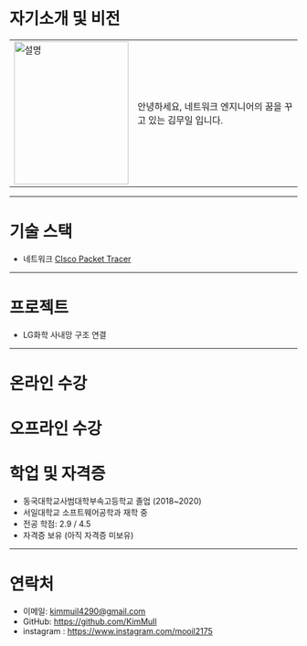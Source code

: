 # 자기소개 및 비전
<table>
  <tr>
    <td><img src="https://github.com/user-attachments/assets/3c4872de-ff90-4066-901e-a4c315a21c92" alt="설명" width="200" height="250"></td>
    <td>안녕하세요, 네트워크 엔지니어의 꿈을 꾸고 있는 김무일 입니다.</td>
  </tr>
</table>

---


# 기술 스택

- 네트워크 [CIsco Packet Tracer](https://github.com/KimMuil/KimMuil_Portfolio/blob/main/Kimmuil_portfolio.md)

---

# 프로젝트

- LG화학 사내망 구조 연결
  

---


# 온라인 수강


# 오프라인 수강



# 학업 및 자격증
- 동국대학교사범대학부속고등학교 졸업 (2018~2020)
- 서일대학교 소프트웨어공학과 재학 중
- 전공 학점: 2.9 / 4.5
- 자격증 보유 (아직 자격증 미보유)


---


# 연락처

- 이메일: kimmuil4290@gmail.com  
- GitHub: https://github.com/KimMuIl
- instagram : https://www.instagram.com/mooil2175
